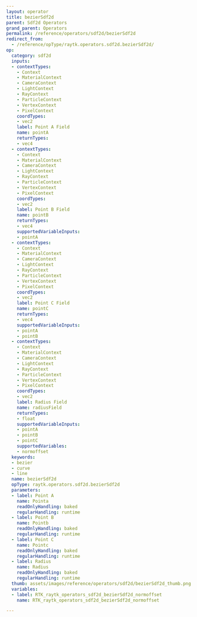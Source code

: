 ```yaml
---
layout: operator
title: bezierSdf2d
parent: Sdf2d Operators
grand_parent: Operators
permalink: /reference/operators/sdf2d/bezierSdf2d
redirect_from:
  - /reference/opType/raytk.operators.sdf2d.bezierSdf2d/
op:
  category: sdf2d
  inputs:
  - contextTypes:
    - Context
    - MaterialContext
    - CameraContext
    - LightContext
    - RayContext
    - ParticleContext
    - VertexContext
    - PixelContext
    coordTypes:
    - vec2
    label: Point A Field
    name: pointA
    returnTypes:
    - vec4
  - contextTypes:
    - Context
    - MaterialContext
    - CameraContext
    - LightContext
    - RayContext
    - ParticleContext
    - VertexContext
    - PixelContext
    coordTypes:
    - vec2
    label: Point B Field
    name: pointB
    returnTypes:
    - vec4
    supportedVariableInputs:
    - pointA
  - contextTypes:
    - Context
    - MaterialContext
    - CameraContext
    - LightContext
    - RayContext
    - ParticleContext
    - VertexContext
    - PixelContext
    coordTypes:
    - vec2
    label: Point C Field
    name: pointC
    returnTypes:
    - vec4
    supportedVariableInputs:
    - pointA
    - pointB
  - contextTypes:
    - Context
    - MaterialContext
    - CameraContext
    - LightContext
    - RayContext
    - ParticleContext
    - VertexContext
    - PixelContext
    coordTypes:
    - vec2
    label: Radius Field
    name: radiusField
    returnTypes:
    - float
    supportedVariableInputs:
    - pointA
    - pointB
    - pointC
    supportedVariables:
    - normoffset
  keywords:
  - bezier
  - curve
  - line
  name: bezierSdf2d
  opType: raytk.operators.sdf2d.bezierSdf2d
  parameters:
  - label: Point A
    name: Pointa
    readOnlyHandling: baked
    regularHandling: runtime
  - label: Point B
    name: Pointb
    readOnlyHandling: baked
    regularHandling: runtime
  - label: Point C
    name: Pointc
    readOnlyHandling: baked
    regularHandling: runtime
  - label: Radius
    name: Radius
    readOnlyHandling: baked
    regularHandling: runtime
  thumb: assets/images/reference/operators/sdf2d/bezierSdf2d_thumb.png
  variables:
  - label: RTK_raytk_operators_sdf2d_bezierSdf2d_normoffset
    name: RTK_raytk_operators_sdf2d_bezierSdf2d_normoffset

---
```

